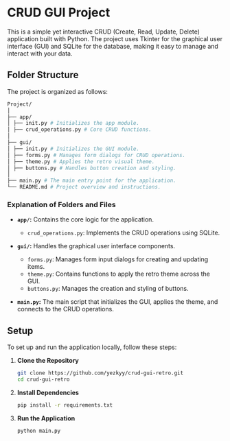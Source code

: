 # CRUD GUI Project

This is a simple yet interactive CRUD (Create, Read, Update, Delete) application built with Python. The project uses Tkinter for the graphical user interface (GUI) and SQLite for the database, making it easy to manage and interact with your data.

## Folder Structure

The project is organized as follows:

```bash
Project/
│
├── app/
│ ├── init.py # Initializes the app module.
│ ├── crud_operations.py # Core CRUD functions.
│
├── gui/
│ ├── init.py # Initializes the GUI module.
│ ├── forms.py # Manages form dialogs for CRUD operations.
│ ├── theme.py # Applies the retro visual theme.
│ ├── buttons.py # Handles button creation and styling.
│
├── main.py # The main entry point for the application.
└── README.md # Project overview and instructions.
```

### Explanation of Folders and Files

- **`app/`:** Contains the core logic for the application.
  - `crud_operations.py`: Implements the CRUD operations using SQLite.

- **`gui/`:** Handles the graphical user interface components.
  - `forms.py`: Manages form input dialogs for creating and updating items.
  - `theme.py`: Contains functions to apply the retro theme across the GUI.
  - `buttons.py`: Manages the creation and styling of buttons.

- **`main.py`:** The main script that initializes the GUI, applies the theme, and connects to the CRUD operations.

## Setup

To set up and run the application locally, follow these steps:

1. **Clone the Repository**

   ```bash
   git clone https://github.com/yezkyy/crud-gui-retro.git
   cd crud-gui-retro
   ```
2. **Install Dependencies**

   ```bash
   pip install -r requirements.txt
   ```
   
3. **Run the Application**

   ```bash
   python main.py
   ```
